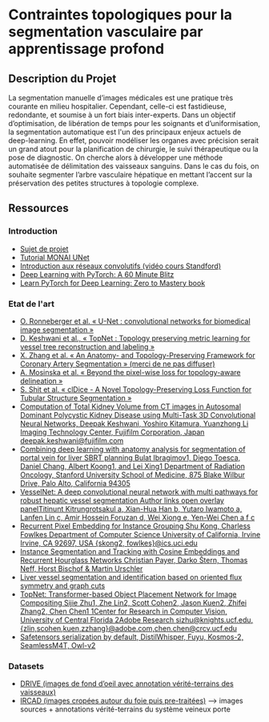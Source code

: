 # Contraintes topologiques pour la segmentation vasculaire par apprentissage profond

## Description du Projet

La segmentation manuelle d’images médicales est une pratique très courante en milieu hospitalier. Cependant, celle-ci est fastidieuse, redondante, et soumise à un fort biais inter-experts. Dans un objectif d’optimisation, de libération de temps pour les soignants et d’uniformisation, la segmentation automatique est l'un des principaux enjeux actuels de deep-learning. En effet, pouvoir modéliser les organes avec précision serait un grand atout pour la planification de chirurgie, le suivi thérapeutique ou la pose de diagnostic. On cherche alors à développer une méthode automatisée de délimitation des vaisseaux sanguins. Dans le cas du fois, on souhaite segmenter l’arbre vasculaire hépatique en mettant l’accent sur la préservation des petites structures à topologie complexe.  

## Ressources
### Introduction
- [Sujet de projet](https://filesender.renater.fr/?s=download&token=142d0ae0-d553-4809-89c7-8ed28e8dcef4)
- [Tutorial MONAI UNet](https://github.com/Project-MONAI/tutorials/blob/main/3d_segmentation/spleen_segmentation_3d.ipynb)
- [Introduction aux réseaux convolutifs (vidéo cours Standford)](https://www.youtube.com/watch?v=bNb2fEVKeEo) 
- [Deep Learning with PyTorch: A 60 Minute Blitz](https://pytorch.org/tutorials/beginner/deep_learning_60min_blitz.html) 
- [Learn PyTorch for Deep Learning: Zero to Mastery book](https://www.learnpytorch.io) 

### Etat de l'art
- [O. Ronneberger et al. « U-Net : convolutional networks for biomedical image segmentation »](https://arxiv.org/pdf/1505.04597.pdf)
- [D. Keshwani et al., « TopNet : Topology preserving metric learning for vessel tree reconstruction and labeling »]( https://arxiv.org/pdf/2009.08674.pdf)
- [X. Zhang et al. « An Anatomy- and Topology-Preserving Framework for Coronary Artery Segmentation » (merci de ne pas diffuser)](https://filesender.renater.fr/?s=download&token=d8a0ea5f-cb9e-4c1e-9c9d-56af93924164) 
- [A. Mosinska et al. « Beyond the pixel-wise loss for topology-aware delineation »](https://openaccess.thecvf.com/content_cvpr_2018/papers/Mosinska_Beyond_the_Pixel-Wise_CVPR_2018_paper.pdf)
- [S. Shit et al. « clDice - A Novel Topology-Preserving Loss Function for Tubular Structure Segmentation »](https://arxiv.org/pdf/2003.07311.pdf) 
- [ Computation of Total Kidney Volume from CT images in Autosomal Dominant Polycystic Kidney Disease using Multi-Task 3D Convolutional Neural Networks, Deepak Keshwani, Yoshiro Kitamura, Yuanzhong Li Imaging Technology Center, Fujifilm Corporation, Japan deepak.keshwani@fujifilm.com](https://arxiv.org/pdf/1809.02268.pdf)
- [Combining deep learning with anatomy analysis for segmentation of portal vein for liver SBRT planning Bulat Ibragimov1, Diego Toesca, Daniel Chang, Albert Koong1, and Lei Xing1 Department of Radiation Oncology, Stanford University School of Medicine, 875 Blake Wilbur Drive, Palo Alto, California 94305](https://www.ncbi.nlm.nih.gov/pmc/articles/PMC5739057/pdf/nihms924944.pdf)
- [VesselNet: A deep convolutional neural network with multi pathways for robust hepatic vessel segmentation Author links open overlay panelTitinunt Kitrungrotsakul a, Xian-Hua Han b, Yutaro Iwamoto a, Lanfen Lin c, Amir Hossein Foruzan d, Wei Xiong e, Yen-Wei Chen a f c](https://www.sciencedirect.com/science/article/abs/pii/S0895611118304099?via%3Dihub)
- [Recurrent Pixel Embedding for Instance Grouping Shu Kong, Charless Fowlkes Department of Computer Science University of California, Irvine Irvine, CA 92697, USA {skong2, fowlkes}@ics.uci.edu](https://arxiv.org/pdf/1712.08273.pdf)
- [ Instance Segmentation and Tracking with Cosine Embeddings and Recurrent Hourglass Networks Christian Payer, Darko Štern, Thomas Neff, Horst Bischof & Martin Urschler ](https://link.springer.com/chapter/10.1007/978-3-030-00934-2_1)
- [Liver vessel segmentation and identification based on oriented flux symmetry and graph cuts](https://www.sciencedirect.com/science/article/abs/pii/S0169260716312196?via%3Dihub)
- [TopNet: Transformer-based Object Placement Network for Image Compositing Sijie Zhu1, Zhe Lin2, Scott Cohen2, Jason Kuen2, Zhifei Zhang2, Chen Chen1 1Center for Research in Computer Vision, University of Central Florida 2Adobe Research sizhu@knights.ucf.edu,{zlin,scohen,kuen,zzhang}@adobe.com,chen.chen@crcv.ucf.edu](https://openaccess.thecvf.com/content/CVPR2023/papers/Zhu_TopNet_Transformer-Based_Object_Placement_Network_for_Image_Compositing_CVPR_2023_paper.pdf)
- [Safetensors serialization by default, DistilWhisper, Fuyu, Kosmos-2, SeamlessM4T, Owl-v2](https://github.com/huggingface/transformers/releases)



### Datasets
- [DRIVE (images de fond d’oeil avec annotation vérité-terrains des vaisseaux) ](https://www.kaggle.com/datasets/andrewmvd/drive-digital-retinal-images-for-vessel-extraction) 
- [IRCAD (images cropées autour du foie puis pre-traitées)](https://drive.google.com/file/d/1XTvTlN2PpCXAxzSYBtct2aLB5H9-UCAf/view?usp=sharing)
—> images sources + annotations vérité-terrains du système veineux porte
